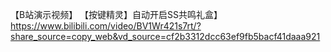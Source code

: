 【B站演示视频】
【按键精灵】自动开启SS共鸣礼盒】 https://www.bilibili.com/video/BV1Wr421s7rt/?share_source=copy_web&vd_source=cf2b3312dcc63ef9fb5bacf41daaa921
